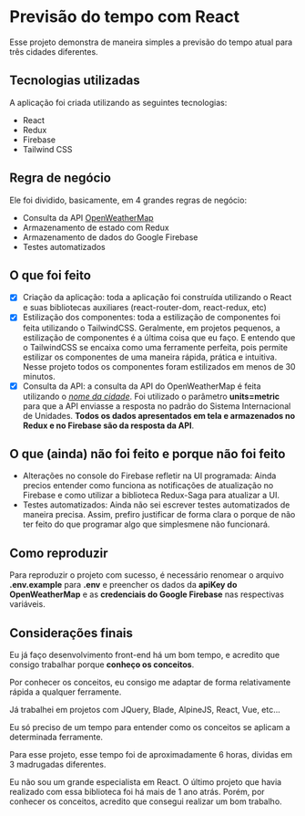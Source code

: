# Previsão do tempo com React

Esse projeto demonstra de maneira simples a previsão do tempo atual para três cidades diferentes.

## Tecnologias utilizadas

A aplicação foi criada utilizando as seguintes tecnologias:
- React
- Redux
- Firebase
- Tailwind CSS

## Regra de negócio

Ele foi dividido, basicamente, em 4 grandes regras de negócio:
- Consulta da API [OpenWeatherMap](https://openweathermap.org/current#name)
- Armazenamento de estado com Redux
- Armazenamento de dados do Google Firebase
- Testes automatizados

## O que foi feito

- [X] Criação da aplicação: toda a aplicação foi construída utilizando o React e suas bibliotecas auxiliares
(react-router-dom, react-redux, etc)
- [X] Estilização dos componentes: toda a estilização de componentes foi feita utilizando o TailwindCSS.
Geralmente, em projetos pequenos, a estilização de componentes é a última coisa que eu faço. E entendo que o TailwindCSS se encaixa como uma ferramente perfeita, pois permite estilizar os componentes de uma maneira rápida, prática e intuitiva. Nesse projeto todos os componentes foram estilizados em menos de 30 minutos.
- [X] Consulta da API: a consulta da API do OpenWeatherMap é feita utilizando o *[nome da cidade](https://openweathermap.org/current#name)*. Foi utilizado o parâmetro **units=metric** para que a API enviasse a resposta no padrão do Sistema Internacional de Unidades. **Todos os dados apresentados em tela e armazenados no Redux e no Firebase são da resposta da API**.

## O que (ainda) não foi feito e porque não foi feito

- Alterações no console do Firebase refletir na UI programada: Ainda precios entender como funciona as notificações de atualização no Firebase e como utilizar a biblioteca Redux-Saga para atualizar a UI.
- Testes automatizados: Ainda não sei escrever testes automatizados de maneira precisa. Assim, prefiro justificar de forma clara o porque de não ter feito do que programar algo que simplesmene não funcionará.

## Como reproduzir

Para reproduzir o projeto com sucesso, é necessário renomear o arquivo **.env.example** para **.env**
e preencher os dados da **apiKey do OpenWeatherMap** e as **credenciais do Google Firebase** nas
respectivas variáveis.

## Considerações finais

Eu já faço desenvolvimento front-end há um bom tempo, e acredito que consigo trabalhar porque **conheço os conceitos**.

Por conhecer os conceitos, eu consigo me adaptar de forma relativamente rápida a qualquer ferramente.

Já trabalhei em projetos com JQuery, Blade, AlpineJS, React, Vue, etc...

Eu só preciso de um tempo para entender como os conceitos se aplicam a determinada ferramente.

Para esse projeto, esse tempo foi de aproximadamente 6 horas, dividas em 3 madrugadas diferentes.

Eu não sou um grande especialista em React. O último projeto que havia realizado com essa biblioteca foi há mais de 1 ano atrás. Porém, por conhecer os conceitos, acredito que consegui realizar um bom trabalho.
